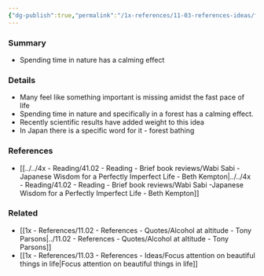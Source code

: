 ```yaml
---
{"dg-publish":true,"permalink":"/1x-references/11-03-references-ideas/forest-bathing-therapy/"}
---
```



### Summary
- Spending time in nature has a calming effect

### Details
- Many feel like something important is missing amidst the fast pace of life
- Spending time in nature and specifically in a forest has a calming effect.
- Recently scientific results have added weight to this idea
- In Japan there is a specific word for it - forest bathing

### References
- [[../../4x - Reading/41.02 - Reading - Brief book reviews/Wabi Sabi -Japanese Wisdom for a Perfectly Imperfect Life - Beth Kempton\|../../4x - Reading/41.02 - Reading - Brief book reviews/Wabi Sabi -Japanese Wisdom for a Perfectly Imperfect Life - Beth Kempton]]


### Related
- [[1x - References/11.02 - References - Quotes/Alcohol at altitude - Tony Parsons\|../11.02 - References - Quotes/Alcohol at altitude - Tony Parsons]]
- [[1x - References/11.03 - References - Ideas/Focus attention on beautiful things in life\|Focus attention on beautiful things in life]]